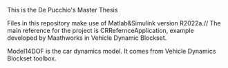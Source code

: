 This is the De Pucchio's Master Thesis

Files in this repository make use of Matlab&Simulink version R2022a.//
The main reference for the project is CRRefernceApplication, example developed by Maathworks in Vehicle Dynamic Blockset.

Model14DOF is the car dynamics model. It comes from Vehicle Dynamics Blockset toolbox.
